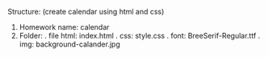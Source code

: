 Structure: (create calendar using html and css)
  1. Homework name: calendar
  2. Folder:
     . file html: index.html
     . css: style.css
     . font: BreeSerif-Regular.ttf
     . img: background-calander.jpg

